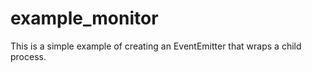 example\_monitor
================

This is a simple example of creating an EventEmitter that wraps a child
process.
